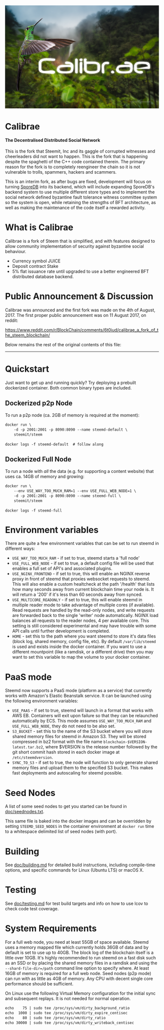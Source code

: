 
![Calibrae Hummingbird Logo](https://raw.githubusercontent.com/calibrae-project/assets/master/calibrae-header.png)

 # Calibrae 
 #### The Decentralised Distributed Social Network

This is the fork that Steemit, Inc and its  gaggle of corrupted witnesses and cheerleaders did not want to happen. This is the fork that is happening despite the spaghetti of the C++ code contained therein. The primary reason for the fork is to completely reengineer the chain so it is not vulnerable to trolls, spammers, hackers and scammers.

This is an interim fork, as after bugs are fixed, development will focus on turning [SporeDB](https://github.com/SporeDB/sporedb) into its backend, which will include expanding SporeDB's backend system to use multiple different store types and to implement the social network defined byzantine fault tolerance witness committee system so the system is open, while retaining the strengths of BFT architecture, as well as making the maintenance of the code itself a rewarded activity.

# What is Calibrae

Calibrae is a fork of Steem that is simplified, and with features designed to allow community implementation of security against byzantine social behaviour.

  - Currency symbol JUICE
  - Deposit contract Stake
  - 5% flat issuance rate until upgraded to use a better engineered BFT distributed database backend.

# Public Announcement & Discussion

Calibrae was announced and the first fork was made on the 4th of August, 2017. The first proper public announcement was on 11 August 2017, on reddit:

https://www.reddit.com/r/BlockChain/comments/6t0iud/calibrae_a_fork_of_the_steem_blockchain/

Below remains the rest of the original contents of this file:

---

# Quickstart

Just want to get up and running quickly?  Try deploying a prebuilt
dockerized container.  Both common binary types are included.

## Dockerized p2p Node

To run a p2p node (ca. 2GB of memory is required at the moment):

    docker run \
        -d -p 2001:2001 -p 8090:8090 --name steemd-default \
        steemit/steem

    docker logs -f steemd-default  # follow along

## Dockerized Full Node

To run a node with *all* the data (e.g. for supporting a content website)
that uses ca. 14GB of memory and growing:

    docker run \
        --env USE_WAY_TOO_MUCH_RAM=1 --env USE_FULL_WEB_NODE=1 \
        -d -p 2001:2001 -p 8090:8090 --name steemd-full \
        steemit/steem

    docker logs -f steemd-full

# Environment variables

There are quite a few environment variables that can be set to run steemd in different ways:

* `USE_WAY_TOO_MUCH_RAM` - if set to true, steemd starts a 'full node'
* `USE_FULL_WEB_NODE` - if set to true, a default config file will be used that enables a full set of API's and associated plugins.
* `USE_NGINX_FRONTEND` - if set to true, this will enable an NGINX reverse proxy in front of steemd that proxies websocket requests to steemd. This will also enable a custom healtcheck at the path '/health' that lists how many seconds away from current blockchain time your node is. It will return a '200' if it's less than 60 seconds away from synced.
* `USE_MULTICORE_READONLY` - if set to true, this will enable steemd in multiple reader mode to take advantage of multiple cores (if available). Read requests are handled by the read-only nodes, and write requests are forwarded back to the single 'writer' node automatically. NGINX load balances all requests to the reader nodes, 4 per available core. This setting is still considered experimental and may have trouble with some API calls until further development is completed.
* `HOME` - set this to the path where you want steemd to store it's data files (block log, shared memory, config file, etc). By default `/var/lib/steemd` is used and exists inside the docker container. If you want to use a different mountpoint (like a ramdisk, or a different drive) then you may want to set this variable to map the volume to your docker container.

# PaaS mode

Steemd now supports a PaaS mode (platform as a service) that currently works with Amazon's Elastic Beanstalk service. It can be launched using the following environment variables:

* `USE_PAAS` - if set to true, steemd will launch in a format that works with AWS EB. Containers will exit upon failure so that they can be relaunched automatically by ECS. This mode assumes `USE_WAY_TOO_MUCH_RAM` and `USE_FULL_WEB_NODE`, they do not need to be also set.
* `S3_BUCKET` - set this to the name of the S3 bucket where you will store shared memory files for steemd in Amazon S3. They will be stored compressed in bz2 format with the file name `blockchain-$VERSION-latest.tar.bz2`, where $VERSION is the release number followed by the git short commit hash stored in each docker image at `/etc/steemdversion`.
* `SYNC_TO_S3` - if set to true, the node will function to only generate shared memory files and upload them to the specified S3 bucket. This makes fast deployments and autoscaling for steemd possible.

# Seed Nodes

A list of some seed nodes to get you started can be found in
[doc/seednodes.txt](doc/seednodes.txt).

This same file is baked into the docker images and can be overridden by
setting `STEEMD_SEED_NODES` in the container environment at `docker run`
time to a whitespace delimited list of seed nodes (with port).

# Building

See [doc/building.md](doc/building.md) for detailed build instructions, including
compile-time options, and specific commands for Linux (Ubuntu LTS) or macOS X.

# Testing

See [doc/testing.md](doc/testing.md) for test build targets and info
on how to use lcov to check code test coverage.

# System Requirements

For a full web node, you need at least 55GB of space available. Steemd uses a memory mapped file which currently holds 36GB of data and by default is set to use up to 40GB. The block log of the blockchain itself is a little over 10GB. It's highly recommended to run steemd on a fast disk such as an SSD or by placing the shared memory files in a ramdisk and using the `--shard-file-dir=/path` command line option to specify where. At least 16GB of memory is required for a full web node. Seed nodes (p2p mode) can run with as little as 4GB of memory. Any CPU with decent single core performance should be sufficient.

On Linux use the following Virtual Memory configuration for the initial sync and subsequent replays. It is not needed for normal operation.

```
echo    75 | sudo tee /proc/sys/vm/dirty_background_ratio
echo  1000 | sudo tee /proc/sys/vm/dirty_expire_centisec
echo    80 | sudo tee /proc/sys/vm/dirty_ratio
echo 30000 | sudo tee /proc/sys/vm/dirty_writeback_centisec
```
